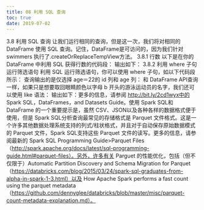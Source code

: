 ```yaml
---
title: 08 利用 SQL 查询
toc: true
date: 2019-07-02
---
```

3.8 利用 SQL 查询
让我们运行相同的查询，但是这一次，我们将对相同的 DataFrame 使用 SQL 查询。记住，DataFrame是可访问的，因为我们针对 swimmers 执行了.createOrReplaceTempView方法。
3.8.1 行数
以下是在你的 DataFrame 中利用 SQL 获得行数的代码段：
输出如下：
3.8.2 利用 where 子句运行筛选语句
利用 SQL 运行筛选语句，你可以使用 where 子句，如以下代码段所示：
查询输出的是仅选择 age＝22的 id 列和 age 列：
和 DataFrame API查询一样，如果只是想要取回眼睛颜色以字母 b 开头的游泳运动员的名字，我们还可以使用 like 语法：
输出如下：更多的信息，请参阅 http://bit.ly/2cd1wyx中的 Spark SQL，DataFrames，and Datasets Guide。使用 Spark SQL和 DataFrame 的一个重要提示是，虽然 CSV、JSON以及各种各样的数据格式便于使用，但是 Spark SQL分析查询最常见的存储格式是 Parquet 文件格式。这是一个许多其他数据处理系统支持的列式/柱状格式，并且对于自动保存原始数据模式的 Parquet 文件，Spark SQL支持这些 Parquet 文件的读写。更多的信息，请参阅最新的 Spark SQL Programming Guide>Parquet Files（http://spark.apache.org/docs/latest/sql-programming-guide.html#parquet-files）。另外，许多有关 Parguet 的性能优化，包括（但不仅限于）Automatic Partition Discovery and Schema Migration for Parquet（https://databricks.com/blog/2015/03/24/spark-sql-graduates-from-alpha-in-spark-1-3.html）以及 How Apache Spark performs a fast count using the parquet metadata（https://github.com/dennyglee/databricks/blob/master/misc/parquet-count-metadata-explanation.md）。
